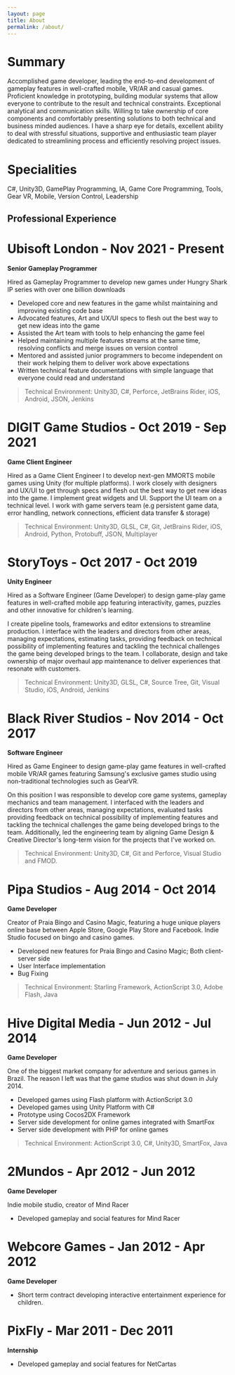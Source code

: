 ```yaml
---
layout: page
title: About
permalink: /about/
---
```


# Summary

Accomplished game developer, leading the end-to-end development of gameplay features in well-crafted mobile, VR/AR and casual games. Proficient knowledge in prototyping, building modular systems that allow everyone to contribute to the result and technical constraints. Exceptional analytical and communication skills. Willing to take ownership of core components and comfortably presenting solutions to both technical and business minded audiences. I have a sharp eye for details, excellent ability to deal with stressful situations, supportive and enthusiastic team player dedicated to streamlining process and efficiently resolving project issues. 

# Specialities

C#, Unity3D, GamePlay Programming, IA, Game Core Programming, Tools, Gear VR, Mobile, Version Control, Leadership

## Professional Experience

# Ubisoft London - Nov 2021 - Present

**Senior Gameplay Programmer**

Hired as Gameplay Programmer to develop new games under Hungry Shark IP series with over one billion downloads

- Developed core and new features in the game whilst maintaining and improving existing code base
- Advocated features, Art and UX/UI specs to flesh out the best way to get new ideas into the
game
- Assisted the Art team with tools to help enhancing the game feel
- Helped maintaining multiple features streams at the same time, resolving conflicts and merge issues on version control
- Mentored and assisted junior programmers to become independent on their work helping them
to deliver work above expectations
- Written technical feature documentations with simple language that everyone could read and understand

> Technical Environment: Unity3D, C#, Perforce, JetBrains Rider, iOS, Android, JSON, Jenkins

# DIGIT Game Studios - Oct 2019 - Sep 2021

**Game Client Engineer**

Hired as a Game Client Engineer I to develop next-gen MMORTS mobile games using Unity (for multiple platforms). I work closely with designers and UX/UI to get through specs and flesh out the best way to get new ideas into the game. I implement great widgets and UI. Support the UI team on a technical level. I work with game servers team (e.g persistent game data, error handling, network connections, efficient data transfer & storage)

> Technical Environment: Unity3D, GLSL, C#, Git, JetBrains Rider, iOS, Android, Python, Protobuff, JSON, Multiplayer

# StoryToys - Oct 2017 - Oct 2019

**Unity Engineer**

Hired as a Software Engineer (Game Developer) to design game-play game features in well-crafted mobile app featuring interactivity, games, puzzles and other innovative for children's learning.

I create pipeline tools, frameworks and editor extensions to streamline production. I interface with the leaders and directors from other areas, managing expectations, estimating tasks, providing feedback on technical possibility of implementing features and tackling the technical challenges the game being developed brings to the team. I collaborate, design and take ownership of major overhaul app maintenance to deliver experiences that resonate with customers.

> Technical Environment: Unity3D, GLSL, C#, Source Tree, Git, Visual Studio, iOS, Android, Jenkins

# Black River Studios - Nov 2014 - Oct 2017

**Software Engineer**

Hired as Game Engineer to design game-play game features in well-crafted mobile VR/AR games featuring Samsung's exclusive games studio using non-traditional technologies such as GearVR.

On this position I was responsible to develop core game systems, gameplay mechanics and team management. I interfaced with the leaders and directors from other areas, managing expectations, evaluated tasks providing feedback on technical possibility of implementing features and tackling the technical challenges the game being developed brings to the team. Additionally, led the engineering team by aligning Game Design & Creative Director's long-term vision for the projects that I've worked on.

> Technical Environment: Unity3D, C#, Git and Perforce, Visual Studio and FMOD.

# Pipa Studios - Aug 2014 - Oct 2014

**Game Developer**

Creator of Praia Bingo and Casino Magic, featuring a huge unique players online base between Apple Store, Google Play Store and Facebook. Indie Studio focused on bingo and casino games.

- Developed new features for Praia Bingo and Casino Magic; Both client-server side
- User Interface implementation
- Bug Fixing

> Technical Environment: Starling Framework, ActionScript 3.0, Adobe Flash, Java

# Hive Digital Media - Jun 2012 - Jul 2014

**Game Developer**

One of the biggest market company for adventure and serious games in Brazil. The reason I left was that the game studios was shut down in July 2014.

- Developed games using Flash platform with ActionScript 3.0
- Developed games using Unity Platform with C#
- Prototype using Cocos2DX Framework
- Server side development for online games integrated with SmartFox
- Server side development with PHP for online games

> Technical Environment: ActionScript 3.0, C#, Unity3D, SmartFox, Java

# 2Mundos - Apr 2012 - Jun 2012

**Game Developer**

Indie mobile studio, creator of Mind Racer

- Developed gameplay and social features for Mind Racer

# Webcore Games - Jan 2012 - Apr 2012

**Game Developer**

- Short term contract developing interactive entertainment experience for children.

# PixFly - Mar 2011 - Dec 2011

**Internship**

- Developed gameplay and social features for NetCartas
